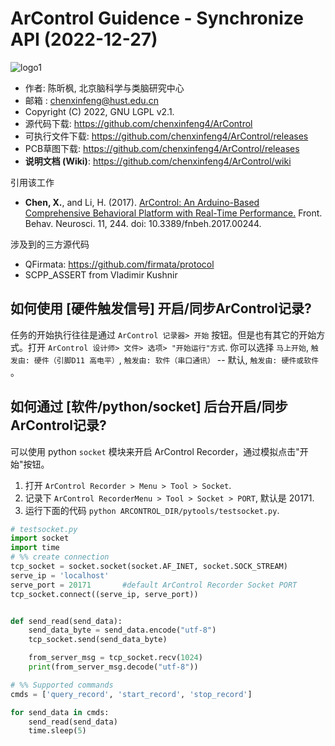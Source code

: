 # ArControl Guidence - Synchronize API (2022-12-27)

![logo1](https://raw.githubusercontent.com/wiki/chenxinfeng4/ArControl/images/logo1.jpg)

+ 作者: 陈昕枫, 北京脑科学与类脑研究中心
+ 邮箱  : chenxinfeng@hust.edu.cn
+ Copyright (C) 2022,  GNU LGPL v2.1.
+ 源代码下载: https://github.com/chenxinfeng4/ArControl
+ 可执行文件下载: https://github.com/chenxinfeng4/ArControl/releases
+ PCB草图下载:  https://github.com/chenxinfeng4/ArControl/releases
+ **说明文档 (Wiki)**: https://github.com/chenxinfeng4/ArControl/wiki

引用该工作

- **Chen, X.**, and Li, H. (2017). [ArControl: An Arduino-Based Comprehensive Behavioral Platform with Real-Time Performance.](https://www.frontiersin.org/articles/10.3389/fnbeh.2017.00244/full) Front. Behav. Neurosci. 11, 244. doi: 10.3389/fnbeh.2017.00244.

涉及到的三方源代码

- QFirmata: https://github.com/firmata/protocol
- SCPP_ASSERT from Vladimir Kushnir



## 如何使用 [硬件触发信号] 开启/同步ArControl记录?
任务的开始执行往往是通过 `ArControl 记录器> 开始` 按钮。但是也有其它的开始方式。打开 `ArControl 设计师> 文件> 选项> "开始运行"方式`. 你可以选择 `马上开始`, `触发由: 硬件（引脚D11 高电平）`, `触发由: 软件（串口通讯）` -- 默认, `触发由: 硬件或软件 ` 。

## 如何通过 [软件/python/socket] 后台开启/同步 ArControl记录?
可以使用 python  `socket` 模块来开启 ArControl Recorder，通过模拟点击"开始"按钮。

1. 打开 `ArControl Recorder > Menu > Tool > Socket`.
2. 记录下 `ArControl RecorderMenu > Tool > Socket > PORT`, 默认是 20171.
3. 运行下面的代码 `python ARCONTROL_DIR/pytools/testsocket.py`.
```python
# testsocket.py
import socket
import time
# %% create connection
tcp_socket = socket.socket(socket.AF_INET, socket.SOCK_STREAM)
serve_ip = 'localhost'
serve_port = 20171       #default ArControl Recorder Socket PORT
tcp_socket.connect((serve_ip, serve_port))


def send_read(send_data):
    send_data_byte = send_data.encode("utf-8")
    tcp_socket.send(send_data_byte)

    from_server_msg = tcp_socket.recv(1024)
    print(from_server_msg.decode("utf-8"))

# %% Supported commands
cmds = ['query_record', 'start_record', 'stop_record']

for send_data in cmds:
    send_read(send_data)
    time.sleep(5)

```